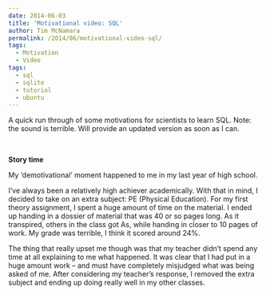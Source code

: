 ```yaml
---
date: 2014-06-03
title: 'Motivational video: SQL'
author: Tim McNamara
permalink: /2014/06/motivational-video-sql/
tags:
  - Motivation
  - Video
tags:
  - sql
  - sqlite
  - tutorial
  - ubuntu
---
```

A quick run through of some motivations for scientists to learn SQL. Note: the sound is terrible. Will provide an updated version as soon as I can.

&nbsp;



**Story time**

My &#8216;demotivational&#8217; moment happened to me in my last year of high school.

I&#8217;ve always been a relatively high achiever academically. With that in mind, I decided to take on an extra subject: PE (Physical Education). For my first theory assignment, I spent a huge amount of time on the material. I ended up handing in a dossier of material that was 40 or so pages long. As it transpired, others in the class got As, while handing in closer to 10 pages of work. My grade was terrible, I think it scored around 24%.

The thing that really upset me though was that my teacher didn&#8217;t spend any time at all explaining to me what happened. It was clear that I had put in a huge amount work &#8211; and must have completely misjudged what was being asked of me. After considering my teacher&#8217;s response, I removed the extra subject and ending up doing really well in my other classes.
